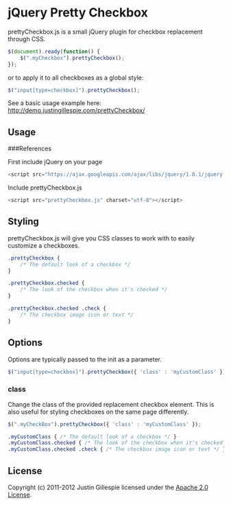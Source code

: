 # jQuery Pretty Checkbox

prettyCheckbox.js is a small jQuery plugin for checkbox replacement through CSS.

```javascript
$(document).ready(function() {
	$(".myCheckbox").prettyCheckbox();
});
```

or to apply it to all checkboxes as a global style:

```javascript
$("input[type=checkbox]").prettyCheckbox();
```

See a basic usage example here: http://demo.justingillespie.com/prettyCheckbox/

## Usage

###References

First include jQuery on your page

```javascript
<script src="https://ajax.googleapis.com/ajax/libs/jquery/1.8.1/jquery.js"></script>
```

Include prettyCheckbox.js

```javascript
<script src="prettyCheckbox.js" charset="utf-8"></script>
```

## Styling

prettyCheckbox.js will give you CSS classes to work with to easily customize a checkboxes.

```css
.prettyCheckbox {
	/* The default look of a checkbox */
}

.prettyCheckbox.checked {
	/* The look of the checkbox when it's checked */
}

.prettyCheckbox.checked .check {
	/* The checkbox image icon or text */
}
```

## Options

Options are typically passed to the init as a parameter.

```javascript
$("input[type=checkbox]").prettyCheckbox({ 'class' : 'myCustomClass' });
```

### class

Change the class of the provided replacement checkbox element.  This is also useful for styling checkboxes on the same page differently.

```javascript
$(".myCheckBox").prettyCheckbox({ 'class' : 'myCustomClass' });
```
```css
.myCustomClass { /* The default look of a checkbox */ }
.myCustomClass.checked { /* The look of the checkbox when it's checked */ }
.myCustomClass.checked .check { /* The checkbox image icon or text */ }
```

## License

Copyright (c) 2011-2012 Justin Gillespie licensed under the [Apache 2.0 License](http://www.apache.org/licenses/LICENSE-2.0).